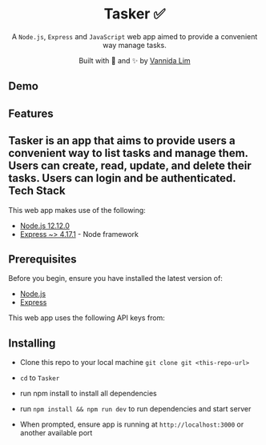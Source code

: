 <h1 align='center'><b>Tasker ✅</b></h1>  
<p align='center'>
A <code>Node.js</code>, <code>Express</code> and <code>JavaScript</code> web app aimed to provide
a convenient way manage tasks.
</p>

<p align="center">
Built with 💖 and ✨ by <a href='https://github.com/vannida-lim'>Vannida
Lim</a>
</p>

**Demo**
------------


**Features**
------------

Tasker is an app that aims to provide users a convenient way to list tasks and manage them. Users can create, read, update, and delete their tasks. Users can login and be authenticated. 
**Tech Stack**
--------------

This web app makes use of the following:

-   [Node.js 12.12.0](https://nodejs.org/en/)
-   [Express ~> 4.17.1](https://expressjs.com/) - Node framework

**Prerequisites**
-----------------

Before you begin, ensure you have installed the latest version of:

-   [Node.js](https://nodejs.org/en/)
-   [Express](https://expressjs.com/)

This web app uses the following API keys from:



**Installing**
--------------
-   Clone this repo to your local machine `git clone git <this-repo-url>`

-   `cd` to `Tasker`

-   run npm install to install all dependencies

-   run `npm install && npm run dev` to run dependencies and start server

-   When prompted, ensure app is running at `http://localhost:3000` or another available port